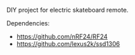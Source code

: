 DIY project for electric skateboard remote.

Dependencies:

* https://github.com/nRF24/RF24
* https://github.com/lexus2k/ssd1306